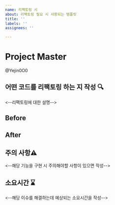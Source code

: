```yaml
---
name: 리팩토링 시
about: 리팩토링 필요 시 사용되는 템플릿
title: ''
labels: ''
assignees: ''

---
```


# Project Master

@Yejin0O0

## 어떤 코드를 리팩토링 하는 지 작성 🔍

<--리팩토링에 대한 설명-->

## Before

## After

## 주의 사항⚠️

<--해당 기능을 구현 시 주의해야할 사항이 있으면 작성-->

## 소요시간 ⌛️

<--해당 이슈를 해결하는데 예상되는 소요시간을 작성-->
